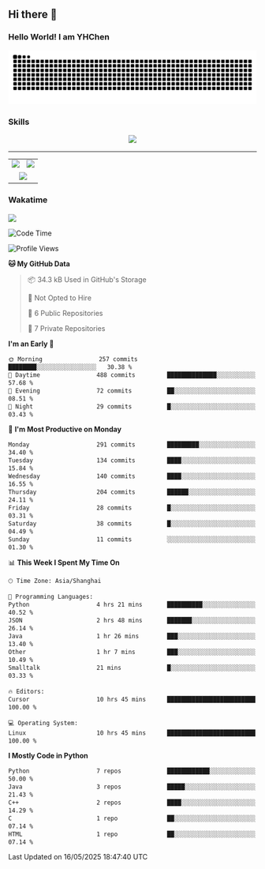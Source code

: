 
## Hi there 👋

<!--
**YHChen0511/YHChen0511** is a ✨ _special_ ✨ repository because its `README.md` (this file) appears on your GitHub profile.

Here are some ideas to get you started:

- 🔭 I’m currently working on ...
- 🌱 I’m currently learning ...
- 👯 I’m looking to collaborate on ...
- 🤔 I’m looking for help with ...
- 💬 Ask me about ...
- 📫 How to reach me: ...
- 😄 Pronouns: ...
- ⚡ Fun fact: ...
-->
### Hello World!  I am YHChen

![](https://raw.githubusercontent.com/YHChen0511/YHChen0511/refs/heads/output/github-contribution-grid-snake.svg)

### Skills

<p align="center">
  <a href="https://skillicons.dev">
    <img src="https://skillicons.dev/icons?i=python,cpp,java,c,pytorch,git,docker,latex,mysql,linux,vscode" />
  </a>
</p>

---
<div align="center">
  <table style="width:100%;">
    <tr>
      <!-- 第一个图片 -->
      <td align="center">
        <img height='200' src="https://github-readme-stats.vercel.app/api?username=YHChen0511&show_icons=true" />
      </td>
      <!-- 第二个图片 -->
      <td align="center">
        <img height='200' src="https://github-readme-stats.vercel.app/api/top-langs/?username=YHChen0511&layout=compact" />
      </td>
    </tr>
    <!-- 第三个图片 -->
    <tr>
      <td colspan="2" align="center">
        <img height="220" src="https://github-readme-activity-graph.vercel.app/graph?username=YHChen0511&theme=github-compact&hide_border=true&area=true" />
      </td>
    </tr>
  </table>
</div>

### Wakatime
<img align="center" src="https://github-readme-stats.vercel.app/api/wakatime?username=YHChen0511&theme=transparent&hide_border=true&layout=compact&langs_count=20&range=last_30_days" />

<!--START_SECTION:waka-->
![Code Time](http://img.shields.io/badge/Code%20Time-228%20hrs%2026%20mins-blue)

![Profile Views](http://img.shields.io/badge/Profile%20Views-0-blue)

**🐱 My GitHub Data** 

> 📦 34.3 kB Used in GitHub's Storage 
 > 
> 🚫 Not Opted to Hire
 > 
> 📜 6 Public Repositories 
 > 
> 🔑 7 Private Repositories 
 > 
**I'm an Early 🐤** 

```text
🌞 Morning                257 commits         ████████░░░░░░░░░░░░░░░░░   30.38 % 
🌆 Daytime                488 commits         ██████████████░░░░░░░░░░░   57.68 % 
🌃 Evening                72 commits          ██░░░░░░░░░░░░░░░░░░░░░░░   08.51 % 
🌙 Night                  29 commits          █░░░░░░░░░░░░░░░░░░░░░░░░   03.43 % 
```
📅 **I'm Most Productive on Monday** 

```text
Monday                   291 commits         █████████░░░░░░░░░░░░░░░░   34.40 % 
Tuesday                  134 commits         ████░░░░░░░░░░░░░░░░░░░░░   15.84 % 
Wednesday                140 commits         ████░░░░░░░░░░░░░░░░░░░░░   16.55 % 
Thursday                 204 commits         ██████░░░░░░░░░░░░░░░░░░░   24.11 % 
Friday                   28 commits          █░░░░░░░░░░░░░░░░░░░░░░░░   03.31 % 
Saturday                 38 commits          █░░░░░░░░░░░░░░░░░░░░░░░░   04.49 % 
Sunday                   11 commits          ░░░░░░░░░░░░░░░░░░░░░░░░░   01.30 % 
```


📊 **This Week I Spent My Time On** 

```text
🕑︎ Time Zone: Asia/Shanghai

💬 Programming Languages: 
Python                   4 hrs 21 mins       ██████████░░░░░░░░░░░░░░░   40.52 % 
JSON                     2 hrs 48 mins       ███████░░░░░░░░░░░░░░░░░░   26.14 % 
Java                     1 hr 26 mins        ███░░░░░░░░░░░░░░░░░░░░░░   13.40 % 
Other                    1 hr 7 mins         ███░░░░░░░░░░░░░░░░░░░░░░   10.49 % 
Smalltalk                21 mins             █░░░░░░░░░░░░░░░░░░░░░░░░   03.33 % 

🔥 Editors: 
Cursor                   10 hrs 45 mins      █████████████████████████   100.00 % 

💻 Operating System: 
Linux                    10 hrs 45 mins      █████████████████████████   100.00 % 
```

**I Mostly Code in Python** 

```text
Python                   7 repos             ████████████░░░░░░░░░░░░░   50.00 % 
Java                     3 repos             █████░░░░░░░░░░░░░░░░░░░░   21.43 % 
C++                      2 repos             ████░░░░░░░░░░░░░░░░░░░░░   14.29 % 
C                        1 repo              ██░░░░░░░░░░░░░░░░░░░░░░░   07.14 % 
HTML                     1 repo              ██░░░░░░░░░░░░░░░░░░░░░░░   07.14 % 
```




 Last Updated on 16/05/2025 18:47:40 UTC
<!--END_SECTION:waka-->
